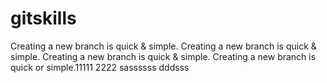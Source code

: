 # gitskills

Creating a new branch is quick & simple.
Creating a new branch is quick & simple.
Creating a new branch is quick & simple.
Creating a new branch is quick or simple.11111
2222
sassssss
dddsss